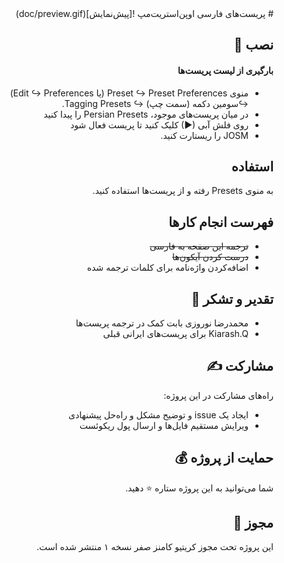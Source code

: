 <div dir="rtl">
# پریست‌های فارسی اوپن‌استریت‌مپ
![پیش‌نمایش](doc/preview.gif)

## نصب :construction:
#### بارگیری از لیست پریست‌ها
- منوی Preset ↪ Preset Preferences (یا Edit ↪ Preferences) ↪سومین دکمه (سمت چپ) ↪ Tagging Presets.
- در میان پریست‌های موجود، Persian Presets را پیدا کنید
- روی فلش آبی (▶) کلیک کنید تا پریست فعال شود
- JOSM را ریستارت کنید.

## استفاده
به منوی Presets رفته و از پریست‌ها استفاده کنید.

## فهرست انجام کارها
 - ~~ترجمه این صفحه به فارسی~~
 - ~~درست کردن آیکون‌ها~~
- اضافه‌کردن واژه‌نامه برای کلمات ترجمه شده

## تقدیر و تشکر 🤝
- محمدرضا نوروزی بابت کمک در ترجمه پریست‌ها
- Kiarash.Q برای پریست‌های ایرانی قبلی

## مشارکت ✍
راه‌های مشارکت در این پروژه:
- ایجاد یک issue و توضیح مشکل و راه‌حل پیشنهادی
- ویرایش مستقیم فایل‌ها و ارسال پول ریکوئست
## حمایت از پروژه 💰
شما می‌توانید به این پروژه ستاره :star: دهید.

## مجوز :page_facing_up:
این پروژه تحت مجوز کریتیو کامنز صفر نسخه ۱ منتشر شده است. 
</div>
